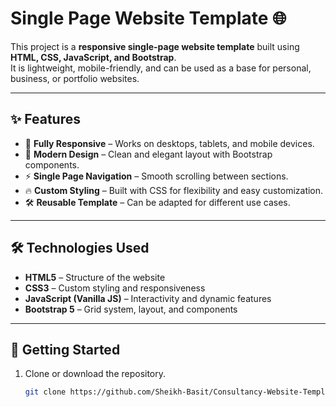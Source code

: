 # Single Page Website Template 🌐

This project is a **responsive single-page website template** built using **HTML, CSS, JavaScript, and Bootstrap**.  
It is lightweight, mobile-friendly, and can be used as a base for personal, business, or portfolio websites.  

---

## ✨ Features
- 📱 **Fully Responsive** – Works on desktops, tablets, and mobile devices.  
- 🎨 **Modern Design** – Clean and elegant layout with Bootstrap components.  
- ⚡ **Single Page Navigation** – Smooth scrolling between sections.  
- 🔥 **Custom Styling** – Built with CSS for flexibility and easy customization.  
- 🛠️ **Reusable Template** – Can be adapted for different use cases.  

---

## 🛠️ Technologies Used
- **HTML5** – Structure of the website  
- **CSS3** – Custom styling and responsiveness  
- **JavaScript (Vanilla JS)** – Interactivity and dynamic features  
- **Bootstrap 5** – Grid system, layout, and components  

---

## 🚀 Getting Started
1. Clone or download the repository.  
   ```bash
   git clone https://github.com/Sheikh-Basit/Consultancy-Website-Template.git

